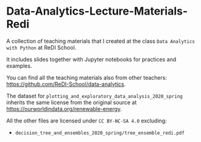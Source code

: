 # Data-Analytics-Lecture-Materials-Redi
A collection of teaching materials that I created at the class `Data Analytics with Python` at ReDI School.

It includes slides together with Jupyter notebooks for practices and examples.

You can find all the teaching materials also from other teachers: https://github.com/ReDI-School/data-analytics.

The dataset for `plotting_and_exploratory_data_analysis_2020_spring` inherits the same license from the original source at https://ourworldindata.org/renewable-energy.

All the other files are licensed under `CC BY-NC-SA 4.0` excluding:

- `decision_tree_and_ensembles_2020_spring/tree_ensemble_redi.pdf`

